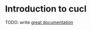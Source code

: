 # Introduction to cucl

TODO: write [great documentation](http://jacobian.org/writing/what-to-write/)
